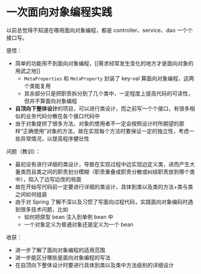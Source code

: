 # 一次面向对象编程实践

以前总觉得不知道在哪用面向对象编程，都是 controller、service、dao 一个个接口写。

感悟：

- 简单的功能用不到面向对象编程，[[需求经常发生变化的地方才是面向对象的用武之地]]
    - `MetaProperties` 和 `MetaProperty` 封装了 key-val 算面向对象编程，这两个类能复用
    - 其余部分只是把职责拆分到了几个类中，一定程度上提高代码的可读性，但并不算面向对象编程
- **自顶向下整体设计**的项目，可以进行类设计，而之前写一个个接口，有很多相似的业务代码分散在各个接口代码中
- 由于对象提供了很多方法，对象的使用者不一定会按照设计时所期望的那样“正确使用”对象的方法，故在实现每个方法时要保证一定的独立性，考虑一些异常情况，以提高程序健壮性

问题（教训）：

- 最初没有进行详细的类设计，导致在实现过程中边实现边定义类，进而产生大量类而且类之间的职责划分模糊（职责重叠或职责分散或纠结职责放到哪个类中），陷入了边写边改的局面
- 故在开始写代码前一定要进行详细的类设计，具体到类以及类的方法+类与类之间如何组装
- 由于对 Spring 了解不深以及习惯了写面向过程代码，实践面向对象编码时遇到很多技术问题，比如
    - 如何把原型 bean 注入到单例 bean 中
    - 一个对象定义为普通对象还是定义为一个 bean

收获：

- 进一步了解了面向对象编程的适用范围
- 进一步能区分哪些是面向对象编程的写法
- 在自顶向下整体设计时要进行具体到类以及类中方法级别的详细设计
